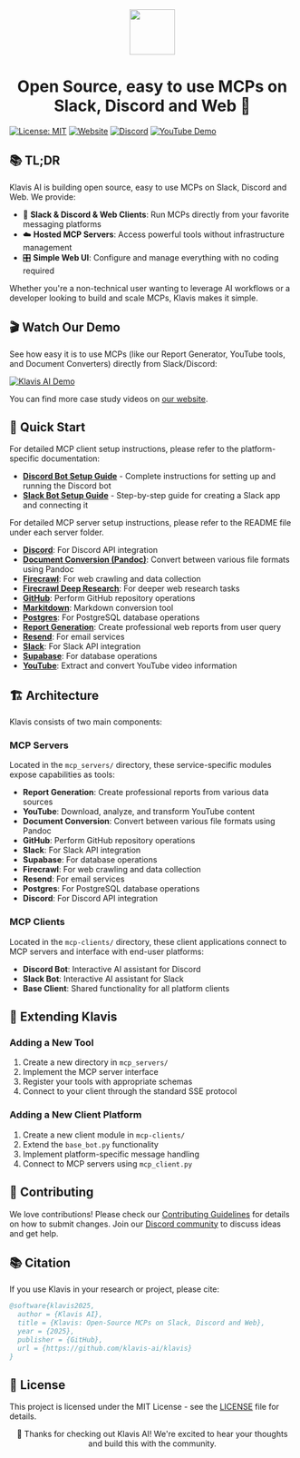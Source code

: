 <div align="center">
  <picture>
    <img src="https://raw.githubusercontent.com/klavis-ai/klavis/main/static/klavis-ai.png" width="80">
  </picture>
</div>

<h1 align="center">Open Source, easy to use MCPs on Slack, Discord and Web 🚀</h1>

[![License: MIT](https://img.shields.io/badge/License-MIT-blue.svg)](LICENSE)
[![Website](https://img.shields.io/badge/Website-🌐-purple)](https://www.klavis.ai)
[![Discord](https://img.shields.io/discord/1356754991989133462?color=7289DA&label=Community&logo=discord&logoColor=white)](https://discord.com/invite/P6fFgv2w)
[![YouTube Demo](https://img.shields.io/badge/Demo-YouTube-red)](https://www.youtube.com/@KlavisAI-w2l)

## 📚 TL;DR

Klavis AI is building open source, easy to use MCPs on Slack, Discord and Web. We provide:

- 💬 **Slack & Discord & Web Clients**: Run MCPs directly from your favorite messaging platforms
- ☁️ **Hosted MCP Servers**: Access powerful tools without infrastructure management
- 🎛️ **Simple Web UI**: Configure and manage everything with no coding required

Whether you're a non-technical user wanting to leverage AI workflows or a developer looking to build and scale MCPs, Klavis makes it simple.

## 🎬 Watch Our Demo

See how easy it is to use MCPs (like our Report Generator, YouTube tools, and Document Converters) directly from Slack/Discord:

[![Klavis AI Demo](https://i3.ytimg.com/vi/9-QQAhrQWw8/maxresdefault.jpg)](https://www.youtube.com/watch?v=9-QQAhrQWw8)

You can find more case study videos on [our website](https://www.klavis.ai). 

## 🚀 Quick Start

For detailed MCP client setup instructions, please refer to the platform-specific documentation:
- [**Discord Bot Setup Guide**](mcp-clients/README-Discord.md) - Complete instructions for setting up and running the Discord bot
- [**Slack Bot Setup Guide**](mcp-clients/README-Slack.md) - Step-by-step guide for creating a Slack app and connecting it

For detailed MCP server setup instructions, please refer to the README file under each server folder.

- [**Discord**](mcp_servers/discord/README.md): For Discord API integration
- [**Document Conversion (Pandoc)**](mcp_servers/pandoc/README.md): Convert between various file formats using Pandoc
- [**Firecrawl**](mcp_servers/firecrawl/README.md): For web crawling and data collection
- [**Firecrawl Deep Research**](mcp_servers/firecrawl_deep_research/README.md): For deeper web research tasks
- [**GitHub**](mcp_servers/github/README.md): Perform GitHub repository operations
- [**Markitdown**](mcp_servers/markitdown/README.md): Markdown conversion tool
- [**Postgres**](mcp_servers/postgres/README.md): For PostgreSQL database operations
- [**Report Generation**](mcp_servers/report_generation/README.md): Create professional web reports from user query
- [**Resend**](mcp_servers/resend/README.md): For email services
- [**Slack**](mcp_servers/slack/README.md): For Slack API integration
- [**Supabase**](mcp_servers/supabase/README.md): For database operations
- [**YouTube**](mcp_servers/youtube/README.md): Extract and convert YouTube video information

## 🏗️ Architecture

Klavis consists of two main components:

### MCP Servers

Located in the `mcp_servers/` directory, these service-specific modules expose capabilities as tools:

- **Report Generation**: Create professional reports from various data sources
- **YouTube**: Download, analyze, and transform YouTube content
- **Document Conversion**: Convert between various file formats using Pandoc
- **GitHub**: Perform GitHub repository operations
- **Slack**: For Slack API integration
- **Supabase**: For database operations
- **Firecrawl**: For web crawling and data collection
- **Resend**: For email services
- **Postgres**: For PostgreSQL database operations
- **Discord**: For Discord API integration

### MCP Clients

Located in the `mcp-clients/` directory, these client applications connect to MCP servers and interface with end-user platforms:

- **Discord Bot**: Interactive AI assistant for Discord
- **Slack Bot**: Interactive AI assistant for Slack
- **Base Client**: Shared functionality for all platform clients

## 🧩 Extending Klavis

### Adding a New Tool

1. Create a new directory in `mcp_servers/`
2. Implement the MCP server interface
3. Register your tools with appropriate schemas
4. Connect to your client through the standard SSE protocol

### Adding a New Client Platform

1. Create a new client module in `mcp-clients/`
2. Extend the `base_bot.py` functionality
3. Implement platform-specific message handling
4. Connect to MCP servers using `mcp_client.py`

## 🤝 Contributing

We love contributions! Please check our [Contributing Guidelines](CONTRIBUTING.md) for details on how to submit changes. Join our [Discord community](https://discord.com/invite/P6fFgv2w) to discuss ideas and get help.

## 📚 Citation

If you use Klavis in your research or project, please cite:

```bibtex
@software{klavis2025,
  author = {Klavis AI},
  title = {Klavis: Open-Source MCPs on Slack, Discord and Web},
  year = {2025},
  publisher = {GitHub},
  url = {https://github.com/klavis-ai/klavis}
}
```

## 📜 License

This project is licensed under the MIT License - see the [LICENSE](LICENSE) file for details.

<div align="center">
🙏 Thanks for checking out Klavis AI! We're excited to hear your thoughts and build this with the community.
</div>